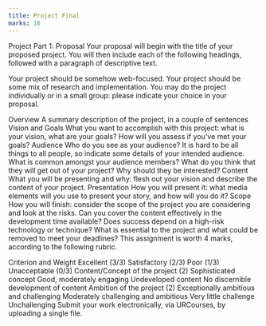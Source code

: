 ```yaml
---
title: Project Final
marks: 16
---
```

Project Part 1: Proposal
Your proposal will begin with the title of your proposed project. You will then include each of the following headings, followed with a paragraph of descriptive text.

Your project should be somehow web-focused. Your project should be some mix of research and implementation. You may do the project individually or in a small group: please indicate your choice in your proposal.

Overview
A summary description of the project, in a couple of sentences
Vision and Goals
What you want to accomplish with this project: what is your vision, what are your goals? How will you assess if you've met your goals?
Audience
Who do you see as your audience? It is hard to be all things to all people, so indicate some details of your intended audience. What is common amongst your audience members? What do you think that they will get out of your project? Why should they be interested?
Content
What you will be presenting and why: flesh out your vision and describe the content of your project.
Presentation
How you will present it: what media elements will you use to present your story, and how will you do it?
Scope
How you will finish: consider the scope of the project you are considering and look at the risks. Can you cover the content effectively in the development time available? Does success depend on a high-risk technology or technique? What is essential to the project and what could be removed to meet your deadlines?
This assignment is worth 4 marks, according to the following rubric.

Criterion and Weight	Excellent (3/3)	Satisfactory (2/3)	Poor (1/3)	Unacceptable (0/3)
Content/Concept of the project (2)	Sophisticated concept	Good, moderately engaging	Undeveloped content	No discernible development of content
Ambition of the project (2)	Exceptionally ambitious and challenging	Moderately challenging and ambitious	Very little challenge	Unchallenging
Submit your work electronically, via URCourses, by uploading a single file.
